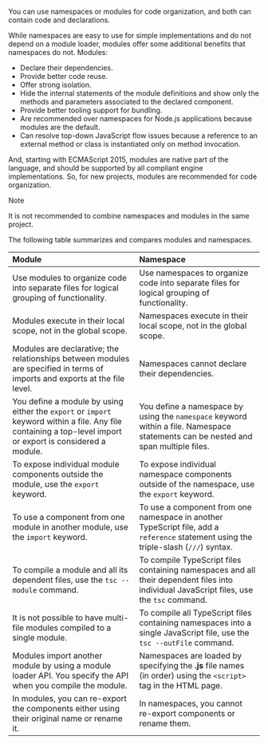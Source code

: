 You can use namespaces or modules for code organization, and both can contain code and declarations.

While namespaces are easy to use for simple implementations and do not depend on a module loader, modules offer some additional benefits that namespaces do not. Modules:

- Declare their dependencies.
- Provide better code reuse.
- Offer strong isolation.
- Hide the internal statements of the module definitions and show only the methods and parameters associated to the declared component.
- Provide better tooling support for bundling.
- Are recommended over namespaces for Node.js applications because modules are the default.
- Can resolve top-down JavaScript flow issues because a reference to an external method or class is instantiated only on method invocation.

And, starting with ECMAScript 2015, modules are native part of the language, and should be supported by all compliant engine implementations. So, for new projects, modules are recommended for code organization.

> [!NOTE]
> It is not recommended to combine namespaces and modules in the same project.

The following table summarizes and compares modules and namespaces.

| Module| Namespace|
| :--- | :--- |
| Use modules to organize code into separate files for logical grouping of functionality.| Use namespaces to organize code into separate files for logical grouping of functionality.|
| Modules execute in their local scope, not in the global scope.| Namespaces execute in their local scope, not in the global scope.|
| Modules are declarative; the relationships between modules are specified in terms of imports and exports at the file level.| Namespaces cannot declare their dependencies.|
| You define a module by using either the `export` or `import` keyword within a file. Any file containing a top-level import or export is considered a module.| You define a namespace by using the `namespace` keyword within a file. Namespace statements can be nested and span multiple files.|
| To expose individual module components outside the module, use the `export` keyword.| To expose individual namespace components outside of the namespace, use the `export` keyword.|
| To use a component from one module in another module, use the `import` keyword.| To use a component from one namespace in another TypeScript file, add a `reference` statement using the triple-slash (`///`) syntax.|
| To compile a module and all its dependent files, use the `tsc --module` command.| To compile TypeScript files containing namespaces and all their dependent files into individual JavaScript files, use the `tsc` command.|
| It is not possible to have multi-file modules compiled to a single module.| To compile all TypeScript files containing namespaces into a single JavaScript file, use the `tsc --outFile` command.|
| Modules import another module by using a module loader API. You specify the API when you compile the module.| Namespaces are loaded by specifying the **.js** file names (in order) using the `<script>` tag in the HTML page.|
| In modules, you can re-export the components either using their original name or rename it.| In namespaces, you cannot re-export components or rename them.|
